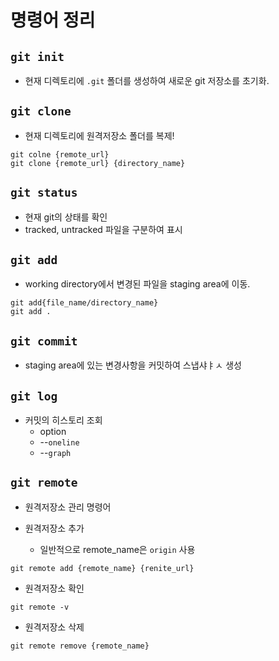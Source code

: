 # 명령어 정리

## `git init`
- 현재 디렉토리에 `.git` 폴더를 생성하여 새로운 git 저장소를 초기화.

## `git clone`
- 현재 디렉토리에 원격저장소 폴더를 복제!
 
```
git colne {remote_url}
git clone {remote_url} {directory_name}
```

## `git status`
- 현재 git의 상태를 확인
 - tracked, untracked 파일을 구분하여 표시

 ## `git add`
- working directory에서 변경된 파일을 staging area에 이동.

```
git add{file_name/directory_name}
git add .
```

## `git commit`
- staging area에 있는 변경사항을 커밋하여 스냅샤ㅑㅅ 생성

## `git log`
- 커밋의 히스토리 조회
    - option
    - --`oneline`
    - --`graph`


## `git remote`
- 원격저장소 관리 명령어

- 원격저장소 추가
    - 일반적으로 remote_name은 `origin` 사용
```
git remote add {remote_name} {renite_url}
```

- 원격저장소 확인
```
git remote -v
```
- 원격저장소 삭제
```
git remote remove {remote_name}
```
